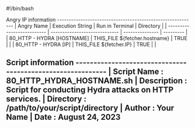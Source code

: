 #!/bin/bash

Angry IP information -----------------------------------------------------------
| Angry Name                 | Execution String              | Run in Terminal | Directory |
| -------------------------- | ----------------------------- | --------------- | --------- |
| 80_HTTP - HYDRA [HOSTNAME] | THIS_FILE ${fetcher.hostname} | TRUE            |           |
| 80_HTTP - HYDRA [IP]       | THIS_FILE ${fetcher.IP}       | TRUE            |           |

Script information -----------------------------------------------------------
| Script Name       : 80_HTTP_HYDRA_HOSTNAME.sh
| Description       : Script for conducting Hydra attacks on HTTP services.
| Directory         : /path/to/your/script/directory
| Author            : Your Name
| Date              : August 24, 2023
------------------------------------------------------------------------------
